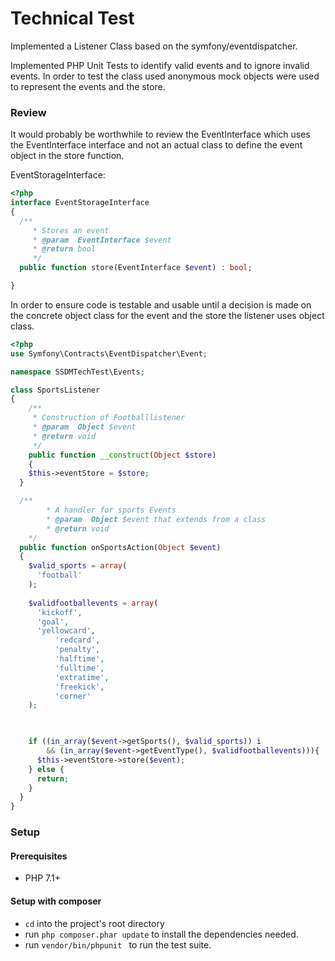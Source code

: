 Technical Test
=============================

Implemented a Listener Class based on the symfony/eventdispatcher. 

Implemented PHP Unit Tests to identify valid events and to ignore invalid events. 
In order to test the class used anonymous mock objects were used to represent the 
events and the store.


### Review 
    
It would probably be worthwhile to review the EventInterface which uses the 
EventInterface interface and not an actual class to define the event object
in the store function.  
 
EventStorageInterface:

```php
<?php
interface EventStorageInterface
{
  /**
	 * Stores an event
	 * @param  EventInterface $event
	 * @return bool
	 */
  public function store(EventInterface $event) : bool;

}
```

In order to ensure code is testable and usable until a decision is made on the 
concrete object class for the event and the store the listener uses object class.


```php
<?php
use Symfony\Contracts\EventDispatcher\Event;

namespace SSDMTechTest\Events;

class SportsListener
{
	/**
	 * Construction of Footballlistener
	 * @param  Object $event
	 * @return void
	 */
	public function __construct(Object $store)
	{
    $this->eventStore = $store;
  }

  /**
      	* A handler for sports Events
      	* @param  Object $event that extends from a class 
      	* @return void
   	*/
  public function onSportsAction(Object $event)
  {
    $valid_sports = array(
      'football'
    );
        
    $validfootballevents = array(
      'kickoff',
      'goal',
      'yellowcard',
		  'redcard',
		  'penalty',
		  'halftime',
		  'fulltime',
		  'extratime',
		  'freekick',
		  'corner'
    );

        

    if ((in_array($event->getSports(), $valid_sports)) i
  		&& (in_array($event->getEventType(), $validfootballevents))){
      $this->eventStore->store($event);
    } else {
      return;
    }
  }
}

```

### Setup


#### Prerequisites

* PHP 7.1+

#### Setup with composer

- `cd` into the project's root directory
- run `php composer.phar update` to install the dependencies needed.
- run `vendor/bin/phpunit ` to run the test suite.




